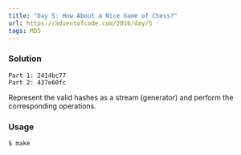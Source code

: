 ```yaml
---
title: "Day 5: How About a Nice Game of Chess?"
url: https://adventofcode.com/2016/day/5
tags: MD5
---
```


### Solution
```
Part 1: 2414bc77
Part 2: 437e60fc
```

Represent the valid hashes as a stream (generator) and perform the corresponding operations.

### Usage
```
$ make
```
